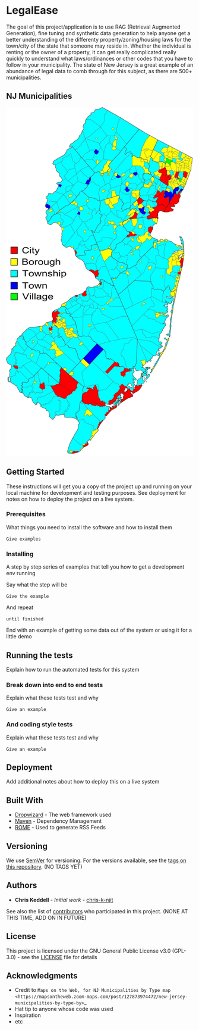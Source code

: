 # LegalEase

The goal of this project/application is to use RAG (Retrieval Augmented Generation), fine tuning and synthetic data generation to help anyone get a better understanding of the differenty property/zoning/housing laws for the town/city of the state that someone may reside in. Whether the individual is renting or the owner of a property, it can get really complicated really quickly to understand what laws/ordinances or other codes that you have to follow in your municipality. The state of New Jersey is a great example of an abundance of legal data to comb through for this subject, as there are 500+ municipalities. 

## NJ Municipalities
![All Municipalities in NJ](/images/NJ_Municipality_Map.jpg)

## Getting Started

These instructions will get you a copy of the project up and running on your local machine for development and testing purposes. See deployment for notes on how to deploy the project on a live system.

### Prerequisites

What things you need to install the software and how to install them

```
Give examples
```

### Installing

A step by step series of examples that tell you how to get a development env running

Say what the step will be

```
Give the example
```

And repeat

```
until finished
```

End with an example of getting some data out of the system or using it for a little demo

## Running the tests

Explain how to run the automated tests for this system

### Break down into end to end tests

Explain what these tests test and why

```
Give an example
```

### And coding style tests

Explain what these tests test and why

```
Give an example
```

## Deployment

Add additional notes about how to deploy this on a live system

## Built With

* [Dropwizard](http://www.dropwizard.io/1.0.2/docs/) - The web framework used
* [Maven](https://maven.apache.org/) - Dependency Management
* [ROME](https://rometools.github.io/rome/) - Used to generate RSS Feeds

## Versioning

We use [SemVer](http://semver.org/) for versioning. For the versions available, see the [tags on this repository](https://github.com/your/project/tags). (NO TAGS YET)

## Authors

* **Chris Keddell** - *Initial work* - [chris-k-njit](https://github.com/chris-k-njit)

See also the list of [contributors](https://github.com/your/project/contributors) who participated in this project. (NONE AT THIS TIME, ADD ON IN FUTURE)

## License

This project is licensed under the GNU General Public License v3.0 (GPL-3.0) - see the [LICENSE](LICENSE) file for details

## Acknowledgments

* Credit to `Maps on the Web, for NJ Municipalities by Type map <https://mapsontheweb.zoom-maps.com/post/127873974472/new-jersey-municipalities-by-type-by>`_
* Hat tip to anyone whose code was used
* Inspiration
* etc
